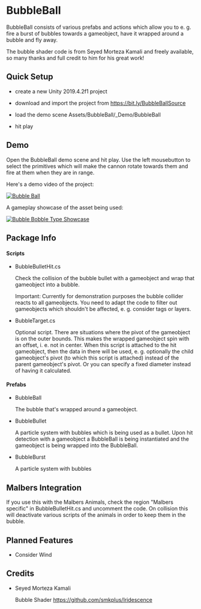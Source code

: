 # BubbleBall

BubbleBall consists of various prefabs and actions which allow you to e. g. fire a burst of bubbles towards a gameobject, have it wrapped around a bubble and fly away.

The bubble shader code is from Seyed Morteza Kamali and freely available, so many thanks and full credit to him for his great work!

## Quick Setup

* create a new Unity 2019.4.2f1 project

* download and import the project from https://bit.ly/BubbleBallSource

* load the demo scene Assets/BubbleBall/_Demo/BubbleBall

* hit play

## Demo

Open the BubbleBall demo scene and hit play. Use the left mousebutton to select the primitives which will make the cannon rotate towards them and fire at them when they are in range.

Here's a demo video of the project:

[![Bubble Ball](https://img.youtube.com/vi/VABkmazYbyA/0.jpg)](https://www.youtube.com/watch?v=VABkmazYbyA)

A gameplay showcase of the asset being used:

[![Bubble Bobble Type Showcase](https://img.youtube.com/vi/Nb_QU-pKRbg/0.jpg)](https://www.youtube.com/watch?v=Nb_QU-pKRbg)

## Package Info

#### Scripts

* BubbleBulletHit.cs

  Check the collision of the bubble bullet with a gameobject and wrap that gameobject into a bubble.

  Important: Currently for demonstration purposes the bubble collider reacts to all gameobjects. You need to adapt the code to filter out gameobjects which shouldn't be affected, e. g. consider tags or layers.

* BubbleTarget.cs

  Optional script. There are situations where the pivot of the gameobject is on the outer bounds. This makes the wrapped gameobject spin with an offset, i. e. not in center.
  When this script is attached to the hit gameobject, then the data in there will be used, e. g. optionally the child gameobject's pivot (to which this script is attached) instead of the parent gameobject's pivot. Or you can specify a fixed diameter instead of having it calculated.


#### Prefabs

* BubbleBall

  The bubble that's wrapped around a gameobject.

* BubbleBullet

  A particle system with bubbles which is being used as a bullet. Upon hit detection with a gameobject a BubbleBall is being instantiated and the gameobject is being wrapped into the BubbleBall.

* BubbleBurst

  A particle system with bubbles


## Malbers Integration

If you use this with the Malbers Animals, check the region "Malbers specific" in BubbleBulletHit.cs and uncomment the code. On collision this will deactivate various scripts of the animals in order to keep them in the bubble.

## Planned Features

* Consider Wind

## Credits

* Seyed Morteza Kamali
  
  Bubble Shader https://github.com/smkplus/Iridescence

 